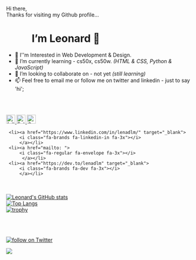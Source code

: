 

   Hi there,<br> Thanks for visiting my Github profile... <br><h1> &emsp; &emsp; I’m Leonard 👋</h1>
 
- 👀 I''m Interested in Web Development & Design.
- 🌱 I’m currently learning - cs50x, cs50w. *(HTML & CSS, Python & JavaScript)*
- 💞️ I’m looking to collaborate on - not yet *(still learning)*
- 📫 Feel free to email me or follow me on twitter and linkedin - just to say 'hi';

<br> <br>
<!-- Socials -->

<a href="https://twitter.com/intent/follow?screen_name=lenadlm" target="_blank">
   <img src="https://upload.wikimedia.org/wikipedia/commons/c/cc/X_icon.svg"
         alt="follow on Twitter" width="24" height="24">
</a>


<a href="https://github.com/lenadlm" target="_blank">
    <img src="https://upload.wikimedia.org/wikipedia/commons/9/91/Octicons-mark-github.svg"
         alt="Follow on GitHub" width="24" height="24">
</a>

<a href="https://www.linkedin.com/in/lenadlm/" target="_blank">
    <img src="https://upload.wikimedia.org/wikipedia/commons/0/01/LinkedIn_Logo.svg"
         alt="Connect on LinkedIn" width="24" height="24">
</a> 




         
     <li><a href="https://www.linkedin.com/in/lenadlm/" target="_blank">
         <i class="fa-brands fa-linkedin-in fa-3x"></i>
         </a></li>
     <li><a href="mailto: ">
         <i class="fa-regular fa-envelope fa-3x"></i>
          </a></li>
     <li><a href="https://dev.to/lenadlm" target="_blank">
         <i class="fa-brands fa-dev fa-3x"></i>
         </a></li>                
 </ul>

<!--lenadlm/lenadlm is a ✨ special ✨ repository because its `README.md` (this file) appears on your GitHub profile.
You can click the Preview link to take a look at your changes.
--->

<br><br>
[![Leonard's GitHub stats](https://github-readme-stats.vercel.app/api?username=lenadlm&include_all_commits=true&count_private=true&show_icons=true&theme=transparent&card_width=550)](#)<br>
[![Top Langs](https://github-readme-stats.vercel.app/api/top-langs/?username=lenadlm&layout=compact&theme=transparent&card_width=500)](https://github.com/lenadlm)<br>
[![trophy](https://github-profile-trophy.vercel.app/?username=lenadlm&theme=matrix&no-bg=true&column=5)](https://github.com/lenadlm/)<br>

   
<br><br>    
<a href="https://twitter.com/intent/follow?screen_name=lenadlm" target="_blank">
    <img src="https://img.shields.io/twitter/follow/lenadlm?style=social&logo=twitter"
        alt="follow on Twitter"></a> &emsp;
 
<a href="https://hits.seeyoufarm.com" target="_blank"><img src="https://hits.seeyoufarm.com/api/count/incr/badge.svg?url=https%3A%2F%2Fgithub.com%2Flenadlm%2F&count_bg=%2379C83D&title_bg=%23555555&icon=github.svg&icon_color=%23E7E7E7&title=hits&edge_flat=false"/></a>
            
   
    
<!---Thanks to;
https://github.com/badges/shields
https://hendrasob.github.io/badges/
https://github.com/ryo-ma/github-profile-trophy
https://github.com/anuraghazra/github-readme-stats
https://simpleicons.org/
https://hits.seeyoufarm.com/
--->
